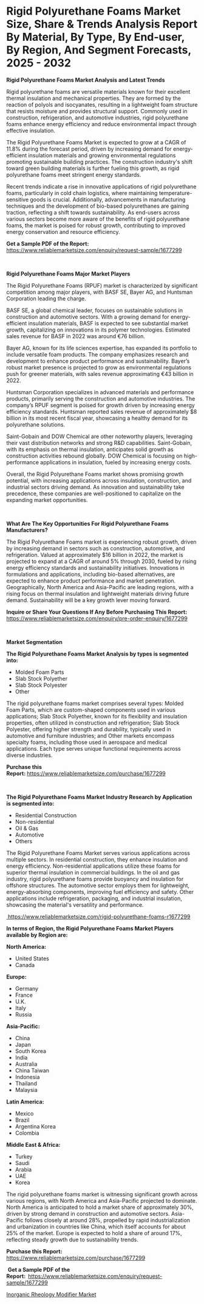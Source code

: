 <p><h1>Rigid Polyurethane Foams Market Size, Share & Trends Analysis Report By Material, By Type, By End-user, By Region, And Segment Forecasts, 2025 - 2032</h1></p><p><strong>Rigid Polyurethane Foams Market Analysis and Latest Trends</strong></p>
<p><p>Rigid polyurethane foams are versatile materials known for their excellent thermal insulation and mechanical properties. They are formed by the reaction of polyols and isocyanates, resulting in a lightweight foam structure that resists moisture and provides structural support. Commonly used in construction, refrigeration, and automotive industries, rigid polyurethane foams enhance energy efficiency and reduce environmental impact through effective insulation.</p><p>The Rigid Polyurethane Foams Market is expected to grow at a CAGR of 11.8% during the forecast period, driven by increasing demand for energy-efficient insulation materials and growing environmental regulations promoting sustainable building practices. The construction industry's shift toward green building materials is further fueling this growth, as rigid polyurethane foams meet stringent energy standards. </p><p>Recent trends indicate a rise in innovative applications of rigid polyurethane foams, particularly in cold chain logistics, where maintaining temperature-sensitive goods is crucial. Additionally, advancements in manufacturing techniques and the development of bio-based polyurethanes are gaining traction, reflecting a shift towards sustainability. As end-users across various sectors become more aware of the benefits of rigid polyurethane foams, the market is poised for robust growth, contributing to improved energy conservation and resource efficiency.</p></p>
<p><strong>Get a Sample PDF of the Report:&nbsp;</strong> <a href="https://www.reliablemarketsize.com/enquiry/request-sample/1677299?utm_campaign=1197&utm_medium=2&utm_source=Github&utm_content=ia&utm_term=24032025&utm_id=rigid-polyurethane-foams">https://www.reliablemarketsize.com/enquiry/request-sample/1677299</a></p>
<p>&nbsp;</p>
<p><strong>Rigid Polyurethane Foams Major Market Players</strong></p>
<p><p>The Rigid Polyurethane Foams (RPUF) market is characterized by significant competition among major players, with BASF SE, Bayer AG, and Huntsman Corporation leading the charge. </p><p>BASF SE, a global chemical leader, focuses on sustainable solutions in construction and automotive sectors. With a growing demand for energy-efficient insulation materials, BASF is expected to see substantial market growth, capitalizing on innovations in its polymer technologies. Estimated sales revenue for BASF in 2022 was around €76 billion.</p><p>Bayer AG, known for its life sciences expertise, has expanded its portfolio to include versatile foam products. The company emphasizes research and development to enhance product performance and sustainability. Bayer’s robust market presence is projected to grow as environmental regulations push for greener materials, with sales revenue approximating €43 billion in 2022.</p><p>Huntsman Corporation specializes in advanced materials and performance products, primarily serving the construction and automotive industries. The company’s RPUF segment is poised for growth driven by increasing energy efficiency standards. Huntsman reported sales revenue of approximately $8 billion in its most recent fiscal year, showcasing a healthy demand for its polyurethane solutions.</p><p>Saint-Gobain and DOW Chemical are other noteworthy players, leveraging their vast distribution networks and strong R&D capabilities. Saint-Gobain, with its emphasis on thermal insulation, anticipates solid growth as construction activities rebound globally. DOW Chemical is focusing on high-performance applications in insulation, fueled by increasing energy costs.</p><p>Overall, the Rigid Polyurethane Foams market shows promising growth potential, with increasing applications across insulation, construction, and industrial sectors driving demand. As innovation and sustainability take precedence, these companies are well-positioned to capitalize on the expanding market opportunities.</p></p>
<p>&nbsp;</p>
<p><strong>What Are The Key Opportunities For Rigid Polyurethane Foams Manufacturers?</strong></p>
<p><p>The Rigid Polyurethane Foams market is experiencing robust growth, driven by increasing demand in sectors such as construction, automotive, and refrigeration. Valued at approximately $16 billion in 2022, the market is projected to expand at a CAGR of around 5% through 2030, fueled by rising energy efficiency standards and sustainability initiatives. Innovations in formulations and applications, including bio-based alternatives, are expected to enhance product performance and market penetration. Geographically, North America and Asia-Pacific are leading regions, with a rising focus on thermal insulation and lightweight materials driving future demand. Sustainability will be a key growth lever moving forward.</p></p>
<p><strong>Inquire or Share Your Questions If Any Before Purchasing This Report:</strong> <a href="https://www.reliablemarketsize.com/enquiry/pre-order-enquiry/1677299?utm_campaign=1197&utm_medium=2&utm_source=Github&utm_content=ia&utm_term=24032025&utm_id=rigid-polyurethane-foams">https://www.reliablemarketsize.com/enquiry/pre-order-enquiry/1677299</a></p>
<p>&nbsp;</p>
<p><strong>Market Segmentation</strong></p>
<p><strong>The Rigid Polyurethane Foams Market Analysis by types is segmented into:</strong></p>
<p><ul><li>Molded Foam Parts</li><li>Slab Stock Polyether</li><li>Slab Stock Polyester</li><li>Other</li></ul></p>
<p><p>The rigid polyurethane foams market comprises several types: Molded Foam Parts, which are custom-shaped components used in various applications; Slab Stock Polyether, known for its flexibility and insulation properties, often utilized in construction and refrigeration; Slab Stock Polyester, offering higher strength and durability, typically used in automotive and furniture industries; and Other markets encompass specialty foams, including those used in aerospace and medical applications. Each type serves unique functional requirements across diverse industries.</p></p>
<p><strong>Purchase this Report:&nbsp;</strong><a href="https://www.reliablemarketsize.com/purchase/1677299?utm_campaign=1197&utm_medium=2&utm_source=Github&utm_content=ia&utm_term=24032025&utm_id=rigid-polyurethane-foams">https://www.reliablemarketsize.com/purchase/1677299</a></p>
<p>&nbsp;</p>
<p><strong>The Rigid Polyurethane Foams Market Industry Research by Application is segmented into:</strong></p>
<p><ul><li>Residential Construction</li><li>Non-residential</li><li>Oil & Gas</li><li>Automotive</li><li>Others</li></ul></p>
<p><p>The Rigid Polyurethane Foams Market serves various applications across multiple sectors. In residential construction, they enhance insulation and energy efficiency. Non-residential applications utilize these foams for superior thermal insulation in commercial buildings. In the oil and gas industry, rigid polyurethane foams provide buoyancy and insulation for offshore structures. The automotive sector employs them for lightweight, energy-absorbing components, improving fuel efficiency and safety. Other applications include refrigeration, packaging, and industrial insulation, showcasing the material's versatility and performance.</p></p>
<p><a href="https://www.reliablemarketsize.com/rigid-polyurethane-foams-r1677299?utm_campaign=1197&utm_medium=2&utm_source=Github&utm_content=ia&utm_term=24032025&utm_id=rigid-polyurethane-foams">&nbsp;https://www.reliablemarketsize.com/rigid-polyurethane-foams-r1677299</a></p>
<p><strong>In terms of Region, the Rigid Polyurethane Foams Market Players available by Region are:</strong></p>
<p>
    <p> <strong> North America: </strong>
        <ul>
            <li>United States</li>
            <li>Canada</li>
        </ul>
        </p> 
    <p> <strong> Europe: </strong>
        <ul>
            <li>Germany</li>
            <li>France</li>
            <li>U.K.</li>
            <li>Italy</li>
            <li>Russia</li>
        </ul>
        </p> 
    <p> <strong> Asia-Pacific: </strong>
        <ul>
            <li>China</li>
            <li>Japan</li>
            <li>South Korea</li>
            <li>India</li>
            <li>Australia</li>
            <li>China Taiwan</li>
            <li>Indonesia</li>
            <li>Thailand</li>
            <li>Malaysia</li>
        </ul>
        </p> 
    <p> <strong> Latin America: </strong>
        <ul>
            <li>Mexico</li>
            <li>Brazil</li>
            <li>Argentina Korea</li>
            <li>Colombia</li>
        </ul>
        </p> 
    <p> <strong> Middle East & Africa: </strong>
        <ul>
            <li>Turkey</li>
            <li>Saudi</li>
            <li>Arabia</li>
            <li>UAE</li>
            <li>Korea</li>
        </ul>
    </p>
    </p>
<p><p>The rigid polyurethane foams market is witnessing significant growth across various regions, with North America and Asia-Pacific projected to dominate. North America is anticipated to hold a market share of approximately 30%, driven by strong demand in construction and automotive sectors. Asia-Pacific follows closely at around 28%, propelled by rapid industrialization and urbanization in countries like China, which itself accounts for about 25% of the market. Europe is expected to hold a share of around 17%, reflecting steady growth due to sustainability trends.</p></p>
<p><strong>Purchase this Report: </strong><a href="https://www.reliablemarketsize.com/purchase/1677299?utm_campaign=1197&utm_medium=2&utm_source=Github&utm_content=ia&utm_term=24032025&utm_id=rigid-polyurethane-foams">https://www.reliablemarketsize.com/purchase/1677299</a></p>
<p>&nbsp;<strong>Get a Sample PDF of the Report:&nbsp;&nbsp;</strong><a href="https://www.reliablemarketsize.com/enquiry/request-sample/1677299?utm_campaign=1197&utm_medium=2&utm_source=Github&utm_content=ia&utm_term=24032025&utm_id=rigid-polyurethane-foams">https://www.reliablemarketsize.com/enquiry/request-sample/1677299</a></p>
<p><strong></strong></p>
<p><p><a href="https://github.com/prosalinda88/Market-Research-Report-List-7/blob/main/inorganic-rheology-modifier-market.md?utm_campaign=1197&utm_medium=2&utm_source=Github&utm_content=ia&utm_term=24032025&utm_id=rigid-polyurethane-foams">Inorganic Rheology Modifier Market</a></p></p>